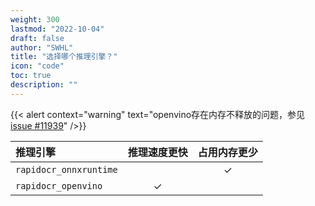 ```yaml
---
weight: 300
lastmod: "2022-10-04"
draft: false
author: "SWHL"
title: "选择哪个推理引擎？"
icon: "code"
toc: true
description: ""
---
```


{{< alert context="warning" text="openvino存在内存不释放的问题，参见[issue #11939](https://github.com/openvinotoolkit/openvino/issues/11939)" />}}

|推理引擎|推理速度更快|占用内存更少|
|:---|:---:|:---:|
|`rapidocr_onnxruntime`||✓|
|`rapidocr_openvino`|✓||
